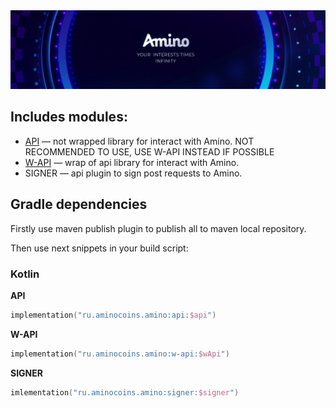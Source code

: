 <img src="images/amino_banner.jpeg" alt="Amino banner">

## Includes modules:
- [API](api) — not wrapped library for interact with Amino. NOT RECOMMENDED TO USE, USE W-API INSTEAD IF POSSIBLE
- [W-API](w-api) — wrap of api library for interact with Amino.
- SIGNER — api plugin to sign post requests to Amino.

## Gradle dependencies
Firstly use maven publish plugin to publish all to maven local repository.

Then use next snippets in your build script:

### Kotlin

**API**
```kotlin
implementation("ru.aminocoins.amino:api:$api")
```
**W-API**
```kotlin
implementation("ru.aminocoins.amino:w-api:$wApi")
```
**SIGNER**
```kotlin
imlementation("ru.aminocoins.amino:signer:$signer")
```

